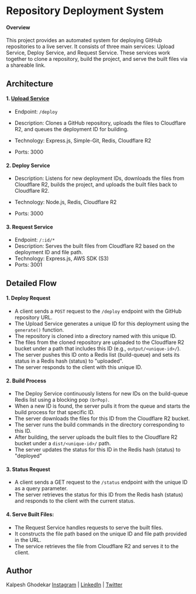 
# Repository Deployment System

####  Overview

This project provides an automated system for deploying GitHub repositories to a live server. It consists of three main services: Upload Service, Deploy Service, and Request Service. These services work together to clone a repository, build the project, and serve the built files via a shareable link.








## Architecture

#### 1. <a href="[url](https://github.com/kalpesh027/uploadService)"> Upload Service</a>

 - Endpoint: `/deploy`

-  Description: Clones a GitHub repository, uploads the files to Cloudflare R2, and queues the deployment ID for building.

- Technology: Express.js, Simple-Git, Redis, Cloudflare R2
- Ports: 3000


#### 2. Deploy Service

- Description: Listens for new deployment IDs, downloads the files from Cloudflare R2, builds the project, and uploads the built files back to Cloudflare R2.

- Technology: Node.js, Redis, Cloudflare R2

- Ports: 3000

#### 3. Request Service

- Endpoint: `/:id/*`
- Description: Serves the built files from Cloudflare R2 based on the deployment ID and file path.
- Technology: Express.js, AWS SDK (S3)
- Ports: 3001

## Detailed Flow

#### 1. Deploy Request

- A client sends a `POST` request to the `/deploy` endpoint with the GitHub repository URL.
- The Upload Service generates a unique ID for this deployment using the `generate()` function.
- The repository is cloned into a directory named with this unique ID.
- The files from the cloned repository are uploaded to the Cloudflare R2 bucket under a path that includes this ID (e.g., `output/<unique-id>/`).
 - The server pushes this ID onto a Redis list (build-queue) and sets its status in a Redis hash (status) to "uploaded".
- The server responds to the client with this unique ID.

#### 2. Build Process

- The Deploy Service continuously listens for new IDs on the build-queue Redis list using a blocking pop `(brPop)`.
- When a new ID is found, the server pulls it from the queue and starts the build process for that specific ID.
- The server downloads the files for this ID from the Cloudflare R2 bucket.
- The server runs the build commands in the directory corresponding to this ID.
- After building, the server uploads the built files to the Cloudflare R2 bucket under a `dist/<unique-id>/` path.
- The server updates the status for this ID in the Redis hash (status) to "deployed"

#### 3. Status Request

- A client sends a GET request to the `/status` endpoint with the unique ID as a query parameter.
- The server retrieves the status for this ID from the Redis hash (status) and responds to the client with the current status.

#### 4. Serve Built Files:

- The Request Service handles requests to serve the built files.
- It constructs the file path based on the unique ID and file path provided in the URL.
- The service retrieves the file from Cloudflare R2 and serves it to the client.

## Author
Kalpesh Ghodekar
[Instagram](https://www.instagram.com/kalpesh__027/)  |  [LinkedIn](https://www.linkedin.com/in/kalpesh-ghodekar/) | [Twitter](https://twitter.com/kalpesh__027)
